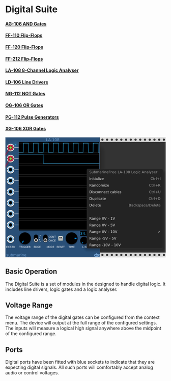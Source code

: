 # Digital Suite
#### [AG-106 AND Gates](AG)
#### [FF-110 Flip-Flops](FF)
#### [FF-120 Flip-Flops](FF)
#### [FF-212 Flip-Flops](FF)
#### [LA-108 8-Channel Logic Analyser](LA)
#### [LD-106 Line Drivers](LD)
#### [NG-112 NOT Gates](NG)
#### [OG-106 OR Gates](OG)
#### [PG-112 Pulse Generators](PG)
#### [XG-106 XOR Gates](XG)

![View of the DS Suite Menu](DS.png "DS Modules")

## Basic Operation

The Digital Suite is a set of modules in the designed to handle digital logic. It includes line drivers, logic gates and a logic analyser.

## Voltage Range

The voltage range of the digital gates can be configured from the context menu. The device will output at the full range of the configured settings. The inputs will measure a logical high signal anywhere above the midpoint of the configured range.

## Ports

Digital ports have been fitted with blue sockets to indicate that they are expecting digital signals. All such ports will comfortably accept analog audio or control voltages.
